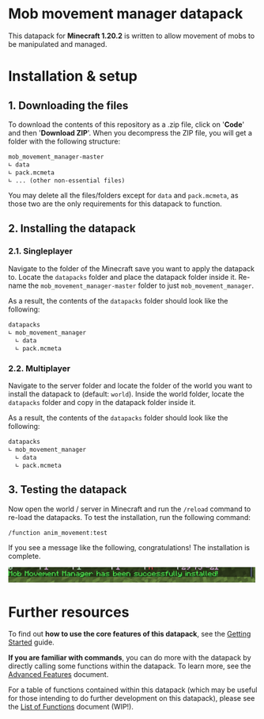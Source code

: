 # Mob movement manager datapack

This datapack for **Minecraft 1.20.2** is written to allow movement of mobs to be manipulated and managed.

# Installation & setup

## 1. Downloading the files

To download the contents of this repository as a .zip file, click on '**Code**' and then '**Download ZIP**'. When you decompress the ZIP file, you will get a folder with the following structure:

```
mob_movement_manager-master
∟ data
∟ pack.mcmeta
∟ ... (other non-essential files)
```

You may delete all the files/folders except for `data` and `pack.mcmeta`, as those two are the only requirements for this datapack to function.

## 2. Installing the datapack

### 2.1. Singleplayer

Navigate to the folder of the Minecraft save you want to apply the datapack to. Locate the `datapacks` folder and place the datapack folder inside it. Re-name the `mob_movement_manager-master` folder to just `mob_movement_manager`.

As a result, the contents of the `datapacks` folder should look like the following:

```
datapacks
∟ mob_movement_manager
  ∟ data
  ∟ pack.mcmeta
```

### 2.2. Multiplayer


Navigate to the server folder and locate the folder of the world you want to install the datapack to (default: `world`). Inside the world folder, locate the `datapacks` folder and copy in the datapack folder inside it.

As a result, the contents of the `datapacks` folder should look like the following:

```
datapacks
∟ mob_movement_manager
  ∟ data
  ∟ pack.mcmeta
```

## 3. Testing the datapack

Now open the world / server in Minecraft and run the `/reload` command to re-load the datapacks. To test the installation, run the following command:

```
/function anim_movement:test
```

If you see a message like the following, congratulations! The installation is complete.

<img src="git/imgs/readme_1.png" width="500">

# Further resources

To find out **how to use the core features of this datapack**, see the [Getting Started](guides/GETTING_STARTED.md) guide.

**If you are familiar with commands**, you can do more with the datapack by directly calling some functions within the datapack. To learn more, see the [Advanced Features](guides/ADVANCED_FEATURES.md) document.

For a table of functions contained within this datapack (which may be useful for those intending to do further development on this datapack), please see the [List of Functions](guides/LIST_OF_FUNCTIONS.md) document (WIP!).